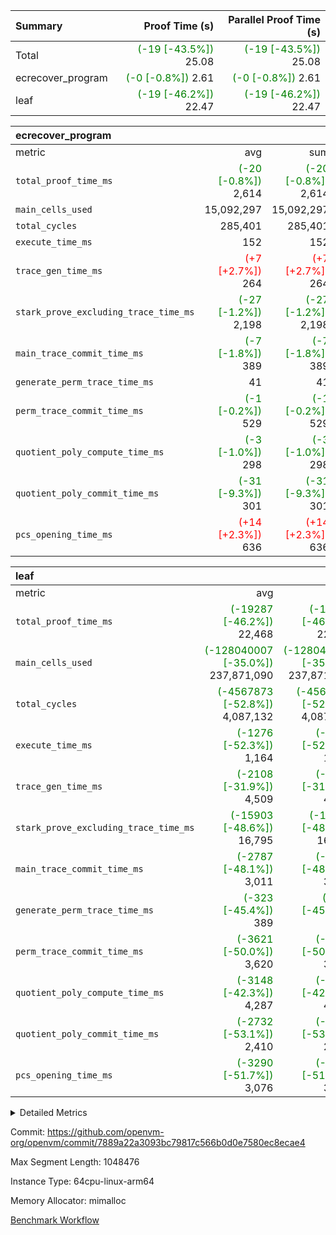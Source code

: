 | Summary | Proof Time (s) | Parallel Proof Time (s) |
|:---|---:|---:|
| Total | <span style='color: green'>(-19 [-43.5%])</span> 25.08 | <span style='color: green'>(-19 [-43.5%])</span> 25.08 |
| ecrecover_program | <span style='color: green'>(-0 [-0.8%])</span> 2.61 | <span style='color: green'>(-0 [-0.8%])</span> 2.61 |
| leaf | <span style='color: green'>(-19 [-46.2%])</span> 22.47 | <span style='color: green'>(-19 [-46.2%])</span> 22.47 |


| ecrecover_program |||||
|:---|---:|---:|---:|---:|
|metric|avg|sum|max|min|
| `total_proof_time_ms ` | <span style='color: green'>(-20 [-0.8%])</span> 2,614 | <span style='color: green'>(-20 [-0.8%])</span> 2,614 | <span style='color: green'>(-20 [-0.8%])</span> 2,614 | <span style='color: green'>(-20 [-0.8%])</span> 2,614 |
| `main_cells_used     ` |  15,092,297 |  15,092,297 |  15,092,297 |  15,092,297 |
| `total_cycles        ` |  285,401 |  285,401 |  285,401 |  285,401 |
| `execute_time_ms     ` |  152 |  152 |  152 |  152 |
| `trace_gen_time_ms   ` | <span style='color: red'>(+7 [+2.7%])</span> 264 | <span style='color: red'>(+7 [+2.7%])</span> 264 | <span style='color: red'>(+7 [+2.7%])</span> 264 | <span style='color: red'>(+7 [+2.7%])</span> 264 |
| `stark_prove_excluding_trace_time_ms` | <span style='color: green'>(-27 [-1.2%])</span> 2,198 | <span style='color: green'>(-27 [-1.2%])</span> 2,198 | <span style='color: green'>(-27 [-1.2%])</span> 2,198 | <span style='color: green'>(-27 [-1.2%])</span> 2,198 |
| `main_trace_commit_time_ms` | <span style='color: green'>(-7 [-1.8%])</span> 389 | <span style='color: green'>(-7 [-1.8%])</span> 389 | <span style='color: green'>(-7 [-1.8%])</span> 389 | <span style='color: green'>(-7 [-1.8%])</span> 389 |
| `generate_perm_trace_time_ms` |  41 |  41 |  41 |  41 |
| `perm_trace_commit_time_ms` | <span style='color: green'>(-1 [-0.2%])</span> 529 | <span style='color: green'>(-1 [-0.2%])</span> 529 | <span style='color: green'>(-1 [-0.2%])</span> 529 | <span style='color: green'>(-1 [-0.2%])</span> 529 |
| `quotient_poly_compute_time_ms` | <span style='color: green'>(-3 [-1.0%])</span> 298 | <span style='color: green'>(-3 [-1.0%])</span> 298 | <span style='color: green'>(-3 [-1.0%])</span> 298 | <span style='color: green'>(-3 [-1.0%])</span> 298 |
| `quotient_poly_commit_time_ms` | <span style='color: green'>(-31 [-9.3%])</span> 301 | <span style='color: green'>(-31 [-9.3%])</span> 301 | <span style='color: green'>(-31 [-9.3%])</span> 301 | <span style='color: green'>(-31 [-9.3%])</span> 301 |
| `pcs_opening_time_ms ` | <span style='color: red'>(+14 [+2.3%])</span> 636 | <span style='color: red'>(+14 [+2.3%])</span> 636 | <span style='color: red'>(+14 [+2.3%])</span> 636 | <span style='color: red'>(+14 [+2.3%])</span> 636 |

| leaf |||||
|:---|---:|---:|---:|---:|
|metric|avg|sum|max|min|
| `total_proof_time_ms ` | <span style='color: green'>(-19287 [-46.2%])</span> 22,468 | <span style='color: green'>(-19287 [-46.2%])</span> 22,468 | <span style='color: green'>(-19287 [-46.2%])</span> 22,468 | <span style='color: green'>(-19287 [-46.2%])</span> 22,468 |
| `main_cells_used     ` | <span style='color: green'>(-128040007 [-35.0%])</span> 237,871,090 | <span style='color: green'>(-128040007 [-35.0%])</span> 237,871,090 | <span style='color: green'>(-128040007 [-35.0%])</span> 237,871,090 | <span style='color: green'>(-128040007 [-35.0%])</span> 237,871,090 |
| `total_cycles        ` | <span style='color: green'>(-4567873 [-52.8%])</span> 4,087,132 | <span style='color: green'>(-4567873 [-52.8%])</span> 4,087,132 | <span style='color: green'>(-4567873 [-52.8%])</span> 4,087,132 | <span style='color: green'>(-4567873 [-52.8%])</span> 4,087,132 |
| `execute_time_ms     ` | <span style='color: green'>(-1276 [-52.3%])</span> 1,164 | <span style='color: green'>(-1276 [-52.3%])</span> 1,164 | <span style='color: green'>(-1276 [-52.3%])</span> 1,164 | <span style='color: green'>(-1276 [-52.3%])</span> 1,164 |
| `trace_gen_time_ms   ` | <span style='color: green'>(-2108 [-31.9%])</span> 4,509 | <span style='color: green'>(-2108 [-31.9%])</span> 4,509 | <span style='color: green'>(-2108 [-31.9%])</span> 4,509 | <span style='color: green'>(-2108 [-31.9%])</span> 4,509 |
| `stark_prove_excluding_trace_time_ms` | <span style='color: green'>(-15903 [-48.6%])</span> 16,795 | <span style='color: green'>(-15903 [-48.6%])</span> 16,795 | <span style='color: green'>(-15903 [-48.6%])</span> 16,795 | <span style='color: green'>(-15903 [-48.6%])</span> 16,795 |
| `main_trace_commit_time_ms` | <span style='color: green'>(-2787 [-48.1%])</span> 3,011 | <span style='color: green'>(-2787 [-48.1%])</span> 3,011 | <span style='color: green'>(-2787 [-48.1%])</span> 3,011 | <span style='color: green'>(-2787 [-48.1%])</span> 3,011 |
| `generate_perm_trace_time_ms` | <span style='color: green'>(-323 [-45.4%])</span> 389 | <span style='color: green'>(-323 [-45.4%])</span> 389 | <span style='color: green'>(-323 [-45.4%])</span> 389 | <span style='color: green'>(-323 [-45.4%])</span> 389 |
| `perm_trace_commit_time_ms` | <span style='color: green'>(-3621 [-50.0%])</span> 3,620 | <span style='color: green'>(-3621 [-50.0%])</span> 3,620 | <span style='color: green'>(-3621 [-50.0%])</span> 3,620 | <span style='color: green'>(-3621 [-50.0%])</span> 3,620 |
| `quotient_poly_compute_time_ms` | <span style='color: green'>(-3148 [-42.3%])</span> 4,287 | <span style='color: green'>(-3148 [-42.3%])</span> 4,287 | <span style='color: green'>(-3148 [-42.3%])</span> 4,287 | <span style='color: green'>(-3148 [-42.3%])</span> 4,287 |
| `quotient_poly_commit_time_ms` | <span style='color: green'>(-2732 [-53.1%])</span> 2,410 | <span style='color: green'>(-2732 [-53.1%])</span> 2,410 | <span style='color: green'>(-2732 [-53.1%])</span> 2,410 | <span style='color: green'>(-2732 [-53.1%])</span> 2,410 |
| `pcs_opening_time_ms ` | <span style='color: green'>(-3290 [-51.7%])</span> 3,076 | <span style='color: green'>(-3290 [-51.7%])</span> 3,076 | <span style='color: green'>(-3290 [-51.7%])</span> 3,076 | <span style='color: green'>(-3290 [-51.7%])</span> 3,076 |



<details>
<summary>Detailed Metrics</summary>

| group | num_segments | keygen_time_ms | commit_exe_time_ms |
| --- | --- | --- | --- |
| ecrecover_program | 1 | 996 | 11 | 

| group | air_name | quotient_deg | interactions | constraints |
| --- | --- | --- | --- | --- |
| ecrecover_program | AccessAdapterAir<16> | 2 | 5 | 14 | 
| ecrecover_program | AccessAdapterAir<2> | 2 | 5 | 14 | 
| ecrecover_program | AccessAdapterAir<32> | 2 | 5 | 14 | 
| ecrecover_program | AccessAdapterAir<4> | 2 | 5 | 14 | 
| ecrecover_program | AccessAdapterAir<64> | 2 | 5 | 14 | 
| ecrecover_program | AccessAdapterAir<8> | 2 | 5 | 14 | 
| ecrecover_program | BitwiseOperationLookupAir<8> | 2 | 2 | 4 | 
| ecrecover_program | KeccakVmAir | 2 | 321 | 4,571 | 
| ecrecover_program | MemoryMerkleAir<8> | 2 | 4 | 40 | 
| ecrecover_program | PersistentBoundaryAir<8> | 2 | 3 | 6 | 
| ecrecover_program | PhantomAir | 2 | 3 | 5 | 
| ecrecover_program | Poseidon2PeripheryAir<BabyBearParameters>, 1> | 2 | 1 | 286 | 
| ecrecover_program | ProgramAir | 1 | 1 | 4 | 
| ecrecover_program | RangeTupleCheckerAir<2> | 1 | 1 | 4 | 
| ecrecover_program | VariableRangeCheckerAir | 1 | 1 | 4 | 
| ecrecover_program | VmAirWrapper<Rv32BaseAluAdapterAir, BaseAluCoreAir<4, 8> | 2 | 19 | 43 | 
| ecrecover_program | VmAirWrapper<Rv32BaseAluAdapterAir, LessThanCoreAir<4, 8> | 2 | 17 | 39 | 
| ecrecover_program | VmAirWrapper<Rv32BaseAluAdapterAir, ShiftCoreAir<4, 8> | 2 | 23 | 90 | 
| ecrecover_program | VmAirWrapper<Rv32BranchAdapterAir, BranchEqualCoreAir<4> | 2 | 11 | 25 | 
| ecrecover_program | VmAirWrapper<Rv32BranchAdapterAir, BranchLessThanCoreAir<4, 8> | 2 | 13 | 41 | 
| ecrecover_program | VmAirWrapper<Rv32CondRdWriteAdapterAir, Rv32JalLuiCoreAir> | 2 | 10 | 22 | 
| ecrecover_program | VmAirWrapper<Rv32HintStoreAdapterAir, Rv32HintStoreCoreAir> | 2 | 15 | 17 | 
| ecrecover_program | VmAirWrapper<Rv32IsEqualModAdapterAir<2, 1, 32, 32>, ModularIsEqualCoreAir<32, 4, 8> | 2 | 25 | 223 | 
| ecrecover_program | VmAirWrapper<Rv32JalrAdapterAir, Rv32JalrCoreAir> | 2 | 16 | 20 | 
| ecrecover_program | VmAirWrapper<Rv32LoadStoreAdapterAir, LoadSignExtendCoreAir<4, 8> | 2 | 18 | 33 | 
| ecrecover_program | VmAirWrapper<Rv32LoadStoreAdapterAir, LoadStoreCoreAir<4> | 2 | 17 | 38 | 
| ecrecover_program | VmAirWrapper<Rv32MultAdapterAir, DivRemCoreAir<4, 8> | 2 | 25 | 88 | 
| ecrecover_program | VmAirWrapper<Rv32MultAdapterAir, MulHCoreAir<4, 8> | 2 | 24 | 38 | 
| ecrecover_program | VmAirWrapper<Rv32MultAdapterAir, MultiplicationCoreAir<4, 8> | 2 | 19 | 26 | 
| ecrecover_program | VmAirWrapper<Rv32RdWriteAdapterAir, Rv32AuipcCoreAir> | 2 | 11 | 15 | 
| ecrecover_program | VmAirWrapper<Rv32VecHeapAdapterAir<1, 2, 2, 32, 32>, EcDoubleCoreAir> | 2 | 411 | 514 | 
| ecrecover_program | VmAirWrapper<Rv32VecHeapAdapterAir<2, 1, 1, 32, 32>, FieldExpressionCoreAir> | 2 | 156 | 190 | 
| ecrecover_program | VmAirWrapper<Rv32VecHeapAdapterAir<2, 2, 2, 32, 32>, FieldExpressionCoreAir> | 2 | 422 | 457 | 
| ecrecover_program | VmConnectorAir | 2 | 3 | 9 | 
| leaf | AccessAdapterAir<2> | 4 | 5 | 12 | 
| leaf | AccessAdapterAir<4> | 4 | 5 | 12 | 
| leaf | AccessAdapterAir<8> | 4 | 5 | 12 | 
| leaf | FriReducedOpeningAir | 4 | 35 | 59 | 
| leaf | NativePoseidon2Air<BabyBearParameters>, 1> | 4 | 176 | 590 | 
| leaf | PhantomAir | 4 | 3 | 4 | 
| leaf | ProgramAir | 1 | 1 | 4 | 
| leaf | VariableRangeCheckerAir | 1 | 1 | 4 | 
| leaf | VmAirWrapper<BranchNativeAdapterAir, BranchEqualCoreAir<1> | 2 | 11 | 23 | 
| leaf | VmAirWrapper<JalNativeAdapterAir, JalCoreAir> | 4 | 7 | 6 | 
| leaf | VmAirWrapper<NativeAdapterAir<2, 0>, PublicValuesCoreAir> | 4 | 11 | 23 | 
| leaf | VmAirWrapper<NativeAdapterAir<2, 1>, FieldArithmeticCoreAir> | 4 | 15 | 23 | 
| leaf | VmAirWrapper<NativeLoadStoreAdapterAir<1>, NativeLoadStoreCoreAir<1> | 4 | 15 | 20 | 
| leaf | VmAirWrapper<NativeLoadStoreAdapterAir<4>, NativeLoadStoreCoreAir<4> | 4 | 15 | 20 | 
| leaf | VmAirWrapper<NativeVectorizedAdapterAir<4>, FieldExtensionCoreAir> | 4 | 15 | 23 | 
| leaf | VmConnectorAir | 4 | 3 | 8 | 
| leaf | VolatileBoundaryAir | 4 | 4 | 16 | 

| group | air_name | idx | rows | prep_cols | perm_cols | main_cols | cells |
| --- | --- | --- | --- | --- | --- | --- | --- |
| leaf | AccessAdapterAir<2> | 0 | 1,048,576 |  | 16 | 11 | 28,311,552 | 
| leaf | AccessAdapterAir<4> | 0 | 524,288 |  | 16 | 13 | 15,204,352 | 
| leaf | AccessAdapterAir<8> | 0 | 512 |  | 16 | 17 | 16,896 | 
| leaf | FriReducedOpeningAir | 0 | 1,048,576 |  | 76 | 64 | 146,800,640 | 
| leaf | NativePoseidon2Air<BabyBearParameters>, 1> | 0 | 131,072 |  | 356 | 399 | 98,959,360 | 
| leaf | PhantomAir | 0 | 32,768 |  | 8 | 6 | 458,752 | 
| leaf | ProgramAir | 0 | 524,288 |  | 8 | 10 | 9,437,184 | 
| leaf | VariableRangeCheckerAir | 0 | 262,144 | 2 | 8 | 1 | 2,359,296 | 
| leaf | VmAirWrapper<BranchNativeAdapterAir, BranchEqualCoreAir<1> | 0 | 1,048,576 |  | 28 | 23 | 53,477,376 | 
| leaf | VmAirWrapper<JalNativeAdapterAir, JalCoreAir> | 0 | 65,536 |  | 12 | 10 | 1,441,792 | 
| leaf | VmAirWrapper<NativeAdapterAir<2, 0>, PublicValuesCoreAir> | 0 | 64 |  | 16 | 23 | 2,496 | 
| leaf | VmAirWrapper<NativeAdapterAir<2, 1>, FieldArithmeticCoreAir> | 0 | 2,097,152 |  | 20 | 30 | 104,857,600 | 
| leaf | VmAirWrapper<NativeLoadStoreAdapterAir<1>, NativeLoadStoreCoreAir<1> | 0 | 1,048,576 |  | 36 | 25 | 63,963,136 | 
| leaf | VmAirWrapper<NativeLoadStoreAdapterAir<4>, NativeLoadStoreCoreAir<4> | 0 | 131,072 |  | 36 | 34 | 9,175,040 | 
| leaf | VmAirWrapper<NativeVectorizedAdapterAir<4>, FieldExtensionCoreAir> | 0 | 262,144 |  | 20 | 40 | 15,728,640 | 
| leaf | VmConnectorAir | 0 | 2 | 1 | 8 | 4 | 24 | 
| leaf | VolatileBoundaryAir | 0 | 2,097,152 |  | 8 | 11 | 39,845,888 | 

| group | air_name | segment | rows | prep_cols | perm_cols | main_cols | cells |
| --- | --- | --- | --- | --- | --- | --- | --- |
| ecrecover_program | AccessAdapterAir<16> | 0 | 16,384 |  | 24 | 25 | 802,816 | 
| ecrecover_program | AccessAdapterAir<2> | 0 | 256 |  | 24 | 11 | 8,960 | 
| ecrecover_program | AccessAdapterAir<32> | 0 | 8,192 |  | 24 | 41 | 532,480 | 
| ecrecover_program | AccessAdapterAir<4> | 0 | 128 |  | 24 | 13 | 4,736 | 
| ecrecover_program | AccessAdapterAir<8> | 0 | 32,768 |  | 24 | 17 | 1,343,488 | 
| ecrecover_program | BitwiseOperationLookupAir<8> | 0 | 65,536 | 3 | 8 | 2 | 655,360 | 
| ecrecover_program | KeccakVmAir | 0 | 128 |  | 1,288 | 3,164 | 569,856 | 
| ecrecover_program | MemoryMerkleAir<8> | 0 | 4,096 |  | 20 | 32 | 212,992 | 
| ecrecover_program | PersistentBoundaryAir<8> | 0 | 4,096 |  | 12 | 20 | 131,072 | 
| ecrecover_program | PhantomAir | 0 | 64 |  | 12 | 6 | 1,152 | 
| ecrecover_program | Poseidon2PeripheryAir<BabyBearParameters>, 1> | 0 | 4,096 |  | 8 | 300 | 1,261,568 | 
| ecrecover_program | ProgramAir | 0 | 16,384 |  | 8 | 10 | 294,912 | 
| ecrecover_program | RangeTupleCheckerAir<2> | 0 | 524,288 | 2 | 8 | 1 | 4,718,592 | 
| ecrecover_program | VariableRangeCheckerAir | 0 | 262,144 | 2 | 8 | 1 | 2,359,296 | 
| ecrecover_program | VmAirWrapper<Rv32BaseAluAdapterAir, BaseAluCoreAir<4, 8> | 0 | 131,072 |  | 80 | 36 | 15,204,352 | 
| ecrecover_program | VmAirWrapper<Rv32BaseAluAdapterAir, LessThanCoreAir<4, 8> | 0 | 2,048 |  | 40 | 37 | 157,696 | 
| ecrecover_program | VmAirWrapper<Rv32BaseAluAdapterAir, ShiftCoreAir<4, 8> | 0 | 16,384 |  | 52 | 53 | 1,720,320 | 
| ecrecover_program | VmAirWrapper<Rv32BranchAdapterAir, BranchEqualCoreAir<4> | 0 | 16,384 |  | 48 | 26 | 1,212,416 | 
| ecrecover_program | VmAirWrapper<Rv32BranchAdapterAir, BranchLessThanCoreAir<4, 8> | 0 | 32,768 |  | 56 | 32 | 2,883,584 | 
| ecrecover_program | VmAirWrapper<Rv32CondRdWriteAdapterAir, Rv32JalLuiCoreAir> | 0 | 8,192 |  | 44 | 18 | 507,904 | 
| ecrecover_program | VmAirWrapper<Rv32HintStoreAdapterAir, Rv32HintStoreCoreAir> | 0 | 256 |  | 36 | 26 | 15,872 | 
| ecrecover_program | VmAirWrapper<Rv32IsEqualModAdapterAir<2, 1, 32, 32>, ModularIsEqualCoreAir<32, 4, 8> | 0 | 4,096 |  | 56 | 166 | 909,312 | 
| ecrecover_program | VmAirWrapper<Rv32JalrAdapterAir, Rv32JalrCoreAir> | 0 | 8,192 |  | 36 | 28 | 524,288 | 
| ecrecover_program | VmAirWrapper<Rv32LoadStoreAdapterAir, LoadSignExtendCoreAir<4, 8> | 0 | 4,096 |  | 76 | 35 | 454,656 | 
| ecrecover_program | VmAirWrapper<Rv32LoadStoreAdapterAir, LoadStoreCoreAir<4> | 0 | 131,072 |  | 72 | 40 | 14,680,064 | 
| ecrecover_program | VmAirWrapper<Rv32MultAdapterAir, MulHCoreAir<4, 8> | 0 | 8 |  | 100 | 39 | 1,112 | 
| ecrecover_program | VmAirWrapper<Rv32MultAdapterAir, MultiplicationCoreAir<4, 8> | 0 | 4,096 |  | 80 | 31 | 454,656 | 
| ecrecover_program | VmAirWrapper<Rv32RdWriteAdapterAir, Rv32AuipcCoreAir> | 0 | 4,096 |  | 28 | 21 | 200,704 | 
| ecrecover_program | VmAirWrapper<Rv32VecHeapAdapterAir<1, 2, 2, 32, 32>, EcDoubleCoreAir> | 0 | 2,048 |  | 828 | 543 | 2,807,808 | 
| ecrecover_program | VmAirWrapper<Rv32VecHeapAdapterAir<2, 1, 1, 32, 32>, FieldExpressionCoreAir> | 0 | 32 |  | 316 | 261 | 18,464 | 
| ecrecover_program | VmAirWrapper<Rv32VecHeapAdapterAir<2, 2, 2, 32, 32>, FieldExpressionCoreAir> | 0 | 1,024 |  | 848 | 619 | 1,502,208 | 
| ecrecover_program | VmConnectorAir | 0 | 2 | 1 | 12 | 4 | 32 | 

| group | idx | trace_gen_time_ms | total_proof_time_ms | total_cycles | total_cells | stark_prove_excluding_trace_time_ms | quotient_poly_compute_time_ms | quotient_poly_commit_time_ms | perm_trace_commit_time_ms | pcs_opening_time_ms | main_trace_commit_time_ms | main_cells_used | generate_perm_trace_time_ms | execute_time_ms |
| --- | --- | --- | --- | --- | --- | --- | --- | --- | --- | --- | --- | --- | --- | --- |
| leaf | 0 | 4,509 | 22,468 | 4,087,132 | 590,040,024 | 16,795 | 4,287 | 2,410 | 3,620 | 3,076 | 3,011 | 237,871,090 | 389 | 1,164 | 

| group | segment | trace_gen_time_ms | total_proof_time_ms | total_cycles | total_cells | stark_prove_excluding_trace_time_ms | quotient_poly_compute_time_ms | quotient_poly_commit_time_ms | perm_trace_commit_time_ms | pcs_opening_time_ms | main_trace_commit_time_ms | main_cells_used | generate_perm_trace_time_ms | execute_time_ms |
| --- | --- | --- | --- | --- | --- | --- | --- | --- | --- | --- | --- | --- | --- | --- |
| ecrecover_program | 0 | 264 | 2,614 | 285,401 | 56,172,159 | 2,198 | 298 | 301 | 529 | 636 | 389 | 15,092,297 | 41 | 152 | 

</details>


Commit: https://github.com/openvm-org/openvm/commit/7889a22a3093bc79817c566b0d0e7580ec8ecae4

Max Segment Length: 1048476

Instance Type: 64cpu-linux-arm64

Memory Allocator: mimalloc

[Benchmark Workflow](https://github.com/openvm-org/openvm/actions/runs/12848221509)
